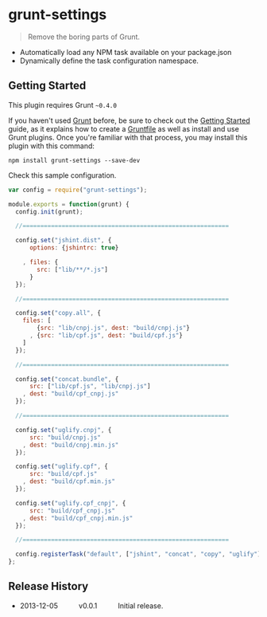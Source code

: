 # grunt-settings

> Remove the boring parts of Grunt.

* Automatically load any NPM task available on  your package.json
* Dynamically define the task configuration namespace.

## Getting Started

This plugin requires Grunt `~0.4.0`

If you haven't used [Grunt](http://gruntjs.com/) before, be sure to check out the [Getting Started](http://gruntjs.com/getting-started) guide, as it explains how to create a [Gruntfile](http://gruntjs.com/sample-gruntfile) as well as install and use Grunt plugins. Once you're familiar with that process, you may install this plugin with this command:

```shell
npm install grunt-settings --save-dev
```

Check this sample configuration.

```js
var config = require("grunt-settings");

module.exports = function(grunt) {
  config.init(grunt);

  //==========================================================

  config.set("jshint.dist", {
      options: {jshintrc: true}

    , files: {
        src: ["lib/**/*.js"]
      }
  });

  //==========================================================

  config.set("copy.all", {
    files: [
        {src: "lib/cnpj.js", dest: "build/cnpj.js"}
      , {src: "lib/cpf.js", dest: "build/cpf.js"}
    ]
  });

  //==========================================================

  config.set("concat.bundle", {
      src: ["lib/cpf.js", "lib/cnpj.js"]
    , dest: "build/cpf_cnpj.js"
  });

  //==========================================================

  config.set("uglify.cnpj", {
      src: "build/cnpj.js"
    , dest: "build/cnpj.min.js"
  });

  config.set("uglify.cpf", {
      src: "build/cpf.js"
    , dest: "build/cpf.min.js"
  });

  config.set("uglify.cpf_cnpj", {
      src: "build/cpf_cnpj.js"
    , dest: "build/cpf_cnpj.min.js"
  });

  //==========================================================

  config.registerTask("default", ["jshint", "concat", "copy", "uglify"]);
};
```

## Release History

 * 2013-12-05   v0.0.1   Initial release.
